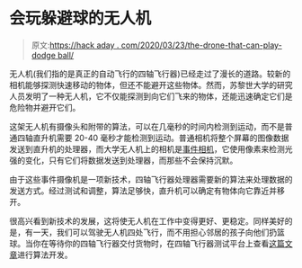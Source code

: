 # 会玩躲避球的无人机

> 原文:[https://hack aday . com/2020/03/23/the-drone-that-can-play-dodge ball/](https://hackaday.com/2020/03/23/the-drone-that-can-play-dodgeball/)

无人机(我们指的是真正的自动飞行的四轴飞行器)已经走过了漫长的道路。较新的相机能够探测快速移动的物体，但还不能避开这些物体。然而，苏黎世大学的研究人员发明了一种无人机，它不仅能探测到向它们飞来的物体，还能迅速确定它们是危险物并避开它们。

这架无人机有摄像头和附带的算法，可以在几毫秒的时间内检测到运动，而不是普通四轴直升机需要 20-40 毫秒才能检测到运动。普通相机将整个屏幕的图像数据发送到直升机的处理器，而大学无人机上的相机是[事件相机](https://en.wikipedia.org/wiki/Event_camera)，它使用像素来检测光强的变化，只有它们将数据发送到处理器，而那些不会保持沉默。

由于这些事件摄像机是一项新技术，四轴飞行器处理器需要新的算法来处理数据的发送方式。经过测试和调整，算法足够快，直升机可以确定有物体向它靠近并移开。

很高兴看到新技术的发展，这将使无人机在工作中变得更好、更稳定。同样美好的是，有一天，我们可以驾驶无人机四处飞行，而不用担心邻居的孩子向他们扔篮球。当你在等待你的四轴飞行器交付货物时，在四轴飞行器测试平台上查看[这篇文章](https://hackaday.com/2018/06/28/simple-quadcopter-testbed-clears-the-air-for-easy-algorithm-development/)进行算法开发。